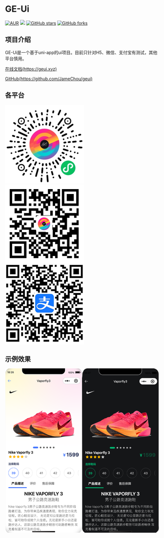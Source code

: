 # GE-Ui 
[![AUR](https://img.shields.io/badge/license-Apache%20License%202.0-blue.svg)](https://github.com/jamechou/geui/blob/main/LICENSE)
[![](https://img.shields.io/badge/version-1.0.0-brightgreen.svg)](https://github.com/jamechou/geui)
[![GitHub stars](https://img.shields.io/github/stars/jamechou/geui.svg?style=social&label=Stars)](https://github.com/jamechou/geui)
[![GitHub forks](https://img.shields.io/github/forks/jamechou/geui.svg?style=social&label=Fork)](https://github.com/jamechou/geui)


## 项目介绍
GE-Ui是一个基于uni-app的ui项目。目前只针对H5、微信、支付宝有测试，其他平台慎用。

[在线文档(https://geui.xyz)](https://geui.xyz)

[GitHub(https://github.com/JameChou/geui)](https://github.com/JameChou/geui)

## 各平台
[![微信QR](./images/mp-wx-qr.jpg)]()
[![H5 QR](./images/h5-qr.png)]()
[![支付宝QR](./images/mp-ali-qr.png)]()

## 示例效果
![product-sample](./images/product-sample.png)